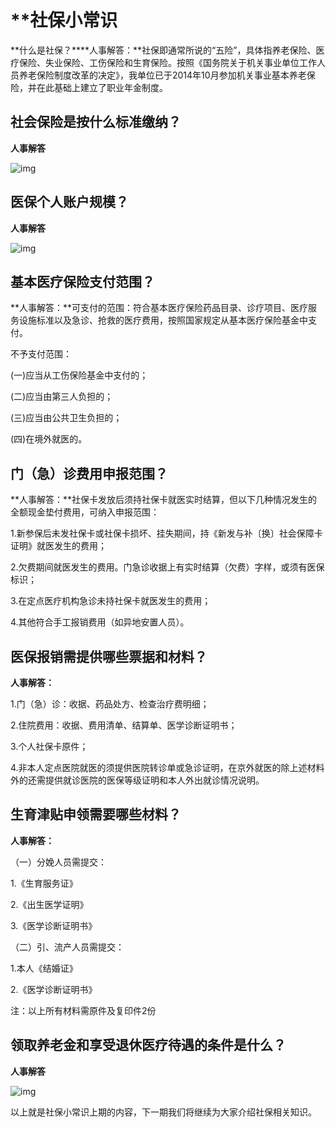 # **社保小常识

**什么是社保？****人事解答：**社保即通常所说的“五险”，具体指养老保险、医疗保险、失业保险、工伤保险和生育保险。按照《国务院关于机关事业单位工作人员养老保险制度改革的决定》，我单位已于2014年10月参加机关事业基本养老保险，并在此基础上建立了职业年金制度。

## **社会保险是按什么标准缴纳？**

**人事解答**

![img](https://rsc.bwu.edu.cn/__local/1/48/F0/336F92DCC51B72913B4105EA172_E88AE5BB_B212.png)

## **医保个人账户规模？**

**人事解答**

![img](https://rsc.bwu.edu.cn/__local/D/90/99/F6B0652ECD5B7D20108D23F218C_E95623BC_6481.png)

## **基本医疗保险支付范围？**

**人事解答：**可支付的范围：符合基本医疗保险药品目录、诊疗项目、医疗服务设施标准以及急诊、抢救的医疗费用，按照国家规定从基本医疗保险基金中支付。

不予支付范围：

(一)应当从工伤保险基金中支付的；

(二)应当由第三人负担的；

(三)应当由公共卫生负担的；

(四)在境外就医的。

## **门（急）诊费用申报范围？**

**人事解答：**社保卡发放后须持社保卡就医实时结算，但以下几种情况发生的全额现金垫付费用，可纳入申报范围：

1.新参保后未发社保卡或社保卡损坏、挂失期间，持《新发与补〔换〕社会保障卡证明》就医发生的费用；

2.欠费期间就医发生的费用。门急诊收据上有实时结算（欠费）字样，或须有医保标识；

3.在定点医疗机构急诊未持社保卡就医发生的费用；

4.其他符合手工报销费用（如异地安置人员）。

## **医保报销需提供哪些票据和材料？**

**人事解答：**

1.门（急）诊：收据、药品处方、检查治疗费明细；

2.住院费用：收据、费用清单、结算单、医学诊断证明书；

3.个人社保卡原件；

4.非本人定点医院就医的须提供医院转诊单或急诊证明，在京外就医的除上述材料外的还需提供就诊医院的医保等级证明和本人外出就诊情况说明。

## **生育津贴申领需要哪些材料？**

**人事解答：**

（一）分娩人员需提交：

1.《生育服务证》

2.《出生医学证明》

3.《医学诊断证明书》

（二）引、流产人员需提交：

1.本人《结婚证》

2.《医学诊断证明书》

注：以上所有材料需原件及复印件2份

## **领取养老金和享受退休医疗待遇的条件是什么？**

**人事解答**

![img](https://rsc.bwu.edu.cn/__local/7/25/92/37F51C49590AC974CC61E405671_7C7CA715_67A5.png)

以上就是社保小常识上期的内容，下一期我们将继续为大家介绍社保相关知识。



[1]: http://www.bfh.com.cn/Html/News/Articles/203199.html